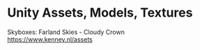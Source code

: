 # Unity Assets, Models, Textures

Skyboxes: Farland Skies - Cloudy Crown  
https://www.kenney.nl/assets
